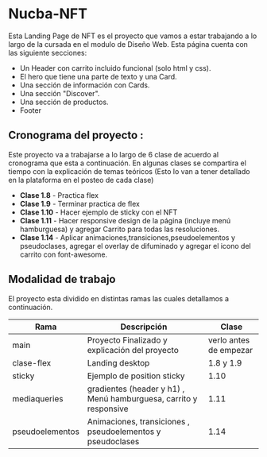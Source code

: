 # Nucba-NFT

Esta Landing Page de NFT es el proyecto que vamos a estar trabajando a lo largo de la cursada en el modulo de Diseño
Web.
Esta página cuenta con las siguiente secciones:

- Un Header con carrito incluido funcional (solo html y css).
- El hero que tiene una parte de texto y una Card.
- Una sección de información con Cards.
- Una sección "Discover".
- Una sección de productos.
- Footer

## Cronograma del proyecto :

Este proyecto va a trabajarse a lo largo de 6 clase de acuerdo al cronograma que esta a continuación.
En algunas clases se compartira el tiempo con la explicación de temas teóricos (Esto lo van a tener detallado en la plataforma en el posteo de cada clase)

- **Clase 1.8** - Practica flex
- **Clase 1.9** - Terminar practica de flex
- **Clase 1.10** - Hacer ejemplo de sticky con el NFT
- **Clase 1.11** - Hacer responsive design de la página (incluye menú hamburguesa) y agregar Carrito para todas las resoluciones.
- **Clase 1.14** - Aplicar animaciones,transiciones,pseudoelementos y pseudoclases, agregar el overlay de difuminado y agregar el icono del carrito con font-awesome.


## Modalidad de trabajo

El proyecto esta dividido en distintas ramas las cuales detallamos a continuación.

| Rama            | Descripción                                                       | Clase                               |
| --------------- | ----------------------------------------------------------------- | ----------------------------------- |
| main            | Proyecto Finalizado y explicación del proyecto                    | verlo antes de empezar
| clase-flex      | Landing desktop                                                   | 1.8 y 1.9                           |
| sticky          | Ejemplo de position sticky                                        | 1.10                                |
| mediaqueries    | gradientes (header y h1) , Menú hamburguesa, carrito y responsive | 1.11                                |
| pseudoelementos | Animaciones, transiciones , pseudoelementos y pseudoclases        | 1.14                                |



